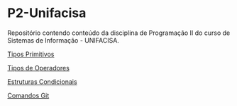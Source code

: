# P2-Unifacisa

Repositório contendo conteúdo da disciplina de Programação II do curso de Sistemas de Informação - UNIFACISA.

[Tipos Primitivos](https://github.com/dicyanevidal/P2-Unifacisa/blob/master/conteudo/TiposPrimitivos.md) 

[Tipos de Operadores](https://github.com/dicyanevidal/P2-Unifacisa/blob/master/conteudo/Operadores.md) 

[Estruturas Condicionais](https://github.com/dicyanevidal/P2-Unifacisa/blob/master/conteudo/EstruturasCondicionais.md)

[Comandos Git](https://gist.github.com/dicyanevidal/914c8bb0eede1aecd6af87f84ba97624) 
